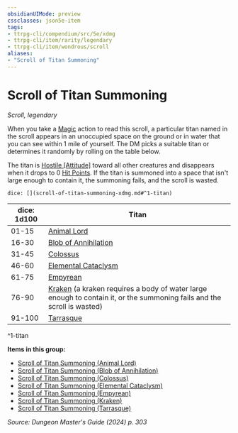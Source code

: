 ```yaml
---
obsidianUIMode: preview
cssclasses: json5e-item
tags:
- ttrpg-cli/compendium/src/5e/xdmg
- ttrpg-cli/item/rarity/legendary
- ttrpg-cli/item/wondrous/scroll
aliases: 
- "Scroll of Titan Summoning"
---
```

# Scroll of Titan Summoning
*Scroll, legendary*  


When you take a [Magic](actions.md#Magic) action to read this scroll, a particular titan named in the scroll appears in an unoccupied space on the ground or in water that you can see within 1 mile of yourself. The DM picks a suitable titan or determines it randomly by rolling on the table below.

The titan is [Hostile [Attitude]](hostile-attitude-xphb.md) toward all other creatures and disappears when it drops to 0 [Hit Points](hit-points-xphb.md). If the titan is summoned into a space that isn't large enough to contain it, the summoning fails, and the scroll is wasted.

`dice: [](scroll-of-titan-summoning-xdmg.md#^1-titan)`

| dice: 1d100 | Titan |
|-------------|-------|
| 01-15 | [Animal Lord](scroll-of-titan-summoning-animal-lord-xdmg.md) |
| 16-30 | [Blob of Annihilation](scroll-of-titan-summoning-blob-of-annihilation-xdmg.md) |
| 31-45 | [Colossus](scroll-of-titan-summoning-colossus-xdmg.md) |
| 46-60 | [Elemental Cataclysm](scroll-of-titan-summoning-elemental-cataclysm-xdmg.md) |
| 61-75 | [Empyrean](scroll-of-titan-summoning-empyrean-xdmg.md) |
| 76-90 | [Kraken](scroll-of-titan-summoning-kraken-xdmg.md) (a kraken requires a body of water large enough to contain it, or the summoning fails and the scroll is wasted) |
| 91-100 | [Tarrasque](scroll-of-titan-summoning-tarrasque-xdmg.md) |
^1-titan

**Items in this group:**

- [Scroll of Titan Summoning (Animal Lord)](scroll-of-titan-summoning-animal-lord-xdmg.md)
- [Scroll of Titan Summoning (Blob of Annihilation)](scroll-of-titan-summoning-blob-of-annihilation-xdmg.md)
- [Scroll of Titan Summoning (Colossus)](scroll-of-titan-summoning-colossus-xdmg.md)
- [Scroll of Titan Summoning (Elemental Cataclysm)](scroll-of-titan-summoning-elemental-cataclysm-xdmg.md)
- [Scroll of Titan Summoning (Empyrean)](scroll-of-titan-summoning-empyrean-xdmg.md)
- [Scroll of Titan Summoning (Kraken)](scroll-of-titan-summoning-kraken-xdmg.md)
- [Scroll of Titan Summoning (Tarrasque)](scroll-of-titan-summoning-tarrasque-xdmg.md)

*Source: Dungeon Master's Guide (2024) p. 303*